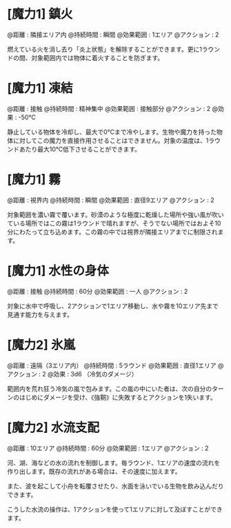 # [魔力1] 鎮火

@距離 : 隣接エリア内	@持続時間 : 瞬間	@効果範囲 : 1エリア	@アクション : 2

燃えている火を消し去り「炎上状態」を解除することができます。更に1ラウンドの間、対象範囲内では物体に着火することを防ぎます。

# [魔力1] 凍結

@距離 : 接触	@持続時間 : 精神集中	@効果範囲 : 接触部分	@アクション : 2	@効果 : -50℃

静止している物体を冷却し、最大で0℃まで冷やします。生物や魔力を持った物体に対してこの魔力を直接作用させることはできません。対象の温度は、1ラウンドあたり最大10℃低下させることができます。

# [魔力1] 霧

@距離 : 視界内	@持続時間 : 瞬間	@効果範囲 : 直径9エリア	@アクション : 2

対象範囲を濃い霧で覆います。砂漠のような極度に乾燥した場所や強い風が吹いている場所ではこの霧は1ラウンドで晴れますが、そうでない場所ではおよそ10分にわたって立ち込めます。この霧の中では視界が隣接エリアまでに制限されます。

# [魔力1] 水性の身体

@距離 : 接触	@持続時間 : 60分	@効果範囲 : 一人	@アクション : 2

対象に水中で呼吸し、2アクションで1エリア移動し、水や霧を10エリア先まで見通す能力を与えます。

# [魔力2] 氷嵐

@距離 : 遠隔（3エリア内）	@持続時間 : 5ラウンド	@効果範囲 : 直径1エリア	@アクション : 2	@効果 : 3d6 （冷気のダメージ）

範囲内を荒れ狂う冷気の嵐で包みます。この嵐の中にいた者は、次の自分のターンのはじめにダメージを受け、《強靭》に失敗するとアクションを1失います。

# [魔力2] 水流支配

@距離 : 10エリア	@持続時間 : 60分	@効果範囲 : 1エリア	@アクション : 2

河、湖、海などの水の流れを制御します。毎ラウンド、1エリアの速度の流れを作り出します。既存の流れがある場合は、その速度に加えます。

また、波を起こして小舟を転覆させたり、水面を泳いでいる生物を飲み込んだりできます。

こうした水流の操作は、1アクションを使って1エリアに対して及ぼすことができます。
